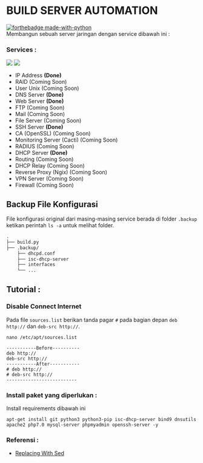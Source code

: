# BUILD SERVER AUTOMATION
[![forthebadge made-with-python](http://ForTheBadge.com/images/badges/made-with-python.svg)](https://www.python.org/)<br>
Membangun sebuah server jaringan dengan service dibawah ini :
### Services :
<a href="#"><img src="https://img.shields.io/badge/Debian9-Server-_.svg?logo=debian"></a>
<a href="#"><img src="https://img.shields.io/badge/Bash-SHELL-_.svg?logo=terminal"></a>

- IP Address **(Done)**
- RAID (Coming Soon)
- User Unix (Coming Soon)
- DNS Server **(Done)**
- Web Server **(Done)**
- FTP (Coming Soon)
- Mail (Coming Soon)
- File Server (Coming Soon)
- SSH Server **(Done)**
- CA (OpenSSL) (Coming Soon)
- Monitoring Server (Cacti) (Coming Soon)
- RADIUS (Coming Soon)
- DHCP Server **(Done)**
- Routing (Coming Soon)
- DHCP Relay (Coming Soon)
- Reverse Proxy (Ngix) (Coming Soon)
- VPN Server (Coming Soon)
- Firewall (Coming Soon)

## Backup File Konfigurasi

File konfigurasi original dari masing-masing service berada di folder `.backup` ketikan perintah `ls -a` untuk melihat folder.

```Markdown
.
├── build.py
├── .backup/
    ├── dhcpd.conf
    ├── isc-dhcp-server
    ├── interfaces
    └── ...
```

## Tutorial :
### Disable Connect Internet

Pada file `sources.list` berikan tanda pagar `#` pada bagian depan `deb http://` dan `deb-src http://`.

```Shell
nano /etc/apt/sources.list

-----------Before----------
deb http://
deb-src http://
-----------After-----------
# deb http://
# deb-src http://
--------------------------
```

### Install paket yang diperlukan :

Install requirements dibawah ini

```Shell
apt-get install git python3 python3-pip isc-dhcp-server bind9 dnsutils apache2 php7.0 mysql-server phpmyadmin openssh-server -y
```

### Referensi :
- [Replacing With Sed](https://unix.stackexchange.com/questions/70878/replacing-string-based-on-line-number)